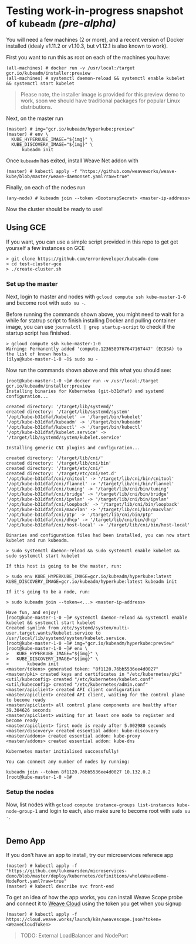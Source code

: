 # Testing work-in-progress snapshot of `kubeadm` _(pre-alpha)_

You will need a few machines (2 or more), and a recent version of Docker installed (idealy v1.11.2 or v1.10.3, but v1.12.1 is also known to work).

First you want to run this as root on each of the machines you have:
```console
(all-machines) # docker run -v /usr/local:/target gcr.io/kubeadm/installer:preview
(all-machines) # systemctl daemon-reload && systemctl enable kubelet && systemctl start kubelet
```

> Please note, the installer image is provided for this preview demo to work, soon we should have traditional packages for popular Linux distributions.

Next, on the master run
```console
(master) # img="gcr.io/kubeadm/hyperkube:preview"
(master) # env \
  KUBE_HYPERKUBE_IMAGE="${img}" \
  KUBE_DISCOVERY_IMAGE="${img}" \
      kubeadm init
```

Once `kubeadm` has exited, install Weave Net addon with
```console
(master) # kubectl apply -f "https://github.com/weaveworks/weave-kube/blob/master/weave-daemonset.yaml?raw=true"
```

Finally, on each of the nodes run
```console
(any-node) # kubeadm join --token <BootsrapSecret> <master-ip-address>
```

Now the cluster should be ready to use!

## Using GCE

If you want, you can use a simple script provided in this repo to get get yourself a few instances on GCE

```console
> git clone https://github.com/errordeveloper/kubeadm-demo
> cd test-cluster-gce
> ./create-cluster.sh
```

### Set up the master

Next, login to master and nodes with `gcloud compute ssh kube-master-1-0` and become root with `sudo su -`.

Before running the commands shown above, you might need to wait for a while for statrup script to finish installing Docker and pulling container image, you can use `journalctl | grep startup-script` to check if the startup script has finished.

```console
> gcloud compute ssh kube-master-1-0
Warning: Permanently added 'compute.1236589767647167447' (ECDSA) to the list of known hosts.
[ilya@kube-master-1-0 ~]$ sudo su -
```

Now run the commands shown above and this what you should see:
```console
[root@kube-master-1-0 ~]# docker run -v /usr/local:/target gcr.io/kubeadm/installer:preview
Installing binaries for Kubernetes (git-b31dfaf) and systemd configuration...

created directory: '/target/lib/systemd/'
created directory: '/target/lib/systemd/system'
'/opt/kube-b31dfaf/kubelet' -> '/target/bin/kubelet'
'/opt/kube-b31dfaf/kubeadm' -> '/target/bin/kubeadm'
'/opt/kube-b31dfaf/kubectl' -> '/target/bin/kubectl'
'/opt/kube-b31dfaf/kubelet.service' -> '/target/lib/systemd/system/kubelet.service'

Installing generic CNI plugins and configuration...

created directory: '/target/lib/cni/'
created directory: '/target/lib/cni/bin'
created directory: '/target/etc/cni/'
created directory: '/target/etc/cni/net.d'
'/opt/kube-b31dfaf/cni/cnitool' -> '/target/lib/cni/bin/cnitool'
'/opt/kube-b31dfaf/cni/flannel' -> '/target/lib/cni/bin/flannel'
'/opt/kube-b31dfaf/cni/tuning' -> '/target/lib/cni/bin/tuning'
'/opt/kube-b31dfaf/cni/bridge' -> '/target/lib/cni/bin/bridge'
'/opt/kube-b31dfaf/cni/ipvlan' -> '/target/lib/cni/bin/ipvlan'
'/opt/kube-b31dfaf/cni/loopback' -> '/target/lib/cni/bin/loopback'
'/opt/kube-b31dfaf/cni/macvlan' -> '/target/lib/cni/bin/macvlan'
'/opt/kube-b31dfaf/cni/ptp' -> '/target/lib/cni/bin/ptp'
'/opt/kube-b31dfaf/cni/dhcp' -> '/target/lib/cni/bin/dhcp'
'/opt/kube-b31dfaf/cni/host-local' -> '/target/lib/cni/bin/host-local'

Binaries and configuration files had been installed, you can now start kubelet and run kubeadm.

> sudo systemctl daemon-reload && sudo systemctl enable kubelet && sudo systemctl start kubelet

If this host is going to be the master, run:

> sudo env KUBE_HYPERKUBE_IMAGE=gcr.io/kubeadm/hyperkube:latest KUBE_DISCOVERY_IMAGE=gcr.io/kubeadm/hyperkube:latest kubeadm init

If it's going to be a node, run:

> sudo kubeadm join --token=<...> <master-ip-address>

Have fun, and enjoy!
[root@kube-master-1-0 ~]# systemctl daemon-reload && systemctl enable kubelet && systemctl start kubelet
Created symlink from /etc/systemd/system/multi-user.target.wants/kubelet.service to /usr/local/lib/systemd/system/kubelet.service.
[root@kube-master-1-0 ~]# img="gcr.io/kubeadm/hyperkube:preview"
[root@kube-master-1-0 ~]# env \
>   KUBE_HYPERKUBE_IMAGE="${img}" \
>   KUBE_DISCOVERY_IMAGE="${img}" \
>       kubeadm init
<master/tokens> generated token: "8f1120.76bb5536ee4d0027"
<master/pki> created keys and certificates in "/etc/kubernetes/pki"
<util/kubeconfig> created "/etc/kubernetes/kubelet.conf"
<util/kubeconfig> created "/etc/kubernetes/admin.conf"
<master/apiclient> created API client configuration
<master/apiclient> created API client, waiting for the control plane to become ready
<master/apiclient> all control plane components are healthy after 39.304626 seconds
<master/apiclient> waiting for at least one node to register and become ready
<master/apiclient> first node is ready after 5.002980 seconds
<master/discovery> created essential addon: kube-discovery
<master/addons> created essential addon: kube-proxy
<master/addons> created essential addon: kube-dns

Kubernetes master initialised successfully!

You can connect any number of nodes by running:

kubeadm join --token 8f1120.76bb5536ee4d0027 10.132.0.2
[root@kube-master-1-0 ~]# 
```

### Setup the nodes

Now, list nodes with `gcloud compute instance-groups list-instances kube-node-group-1` and login to each, also make sure to become root with `sudo su -`.

```console
```

## Demo App

If you don't have an app to install, try our microservices referece app
```console
(master) # kubectl apply -f "https://github.com/lukemarsden/microservices-demo/blob/master/deploy/kubernetes/definitions/wholeWeaveDemo-NodePort.yaml?raw=true"
(master) # kubectl describe svc front-end
```

To get an idea of how the app works, you can install Weave Scope probe and connect it to [Weave Cloud](https://cloud.weave.works) using the token you get when you signup
```console
(master) # kubectl apply -f https://cloud.weave.works/launch/k8s/weavescope.json?token=<WeaveCloudToken>
```

> TODO: External LoadBalancer and NodePort
